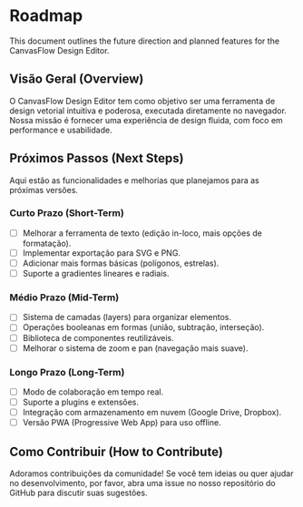 # Roadmap

This document outlines the future direction and planned features for the CanvasFlow Design Editor.

## Visão Geral (Overview)

O CanvasFlow Design Editor tem como objetivo ser uma ferramenta de design vetorial intuitiva e poderosa, executada diretamente no navegador. Nossa missão é fornecer uma experiência de design fluida, com foco em performance e usabilidade.

## Próximos Passos (Next Steps)

Aqui estão as funcionalidades e melhorias que planejamos para as próximas versões.

### Curto Prazo (Short-Term)
- [ ] Melhorar a ferramenta de texto (edição in-loco, mais opções de formatação).
- [ ] Implementar exportação para SVG e PNG.
- [ ] Adicionar mais formas básicas (polígonos, estrelas).
- [ ] Suporte a gradientes lineares e radiais.

### Médio Prazo (Mid-Term)
- [ ] Sistema de camadas (layers) para organizar elementos.
- [ ] Operações booleanas em formas (união, subtração, interseção).
- [ ] Biblioteca de componentes reutilizáveis.
- [ ] Melhorar o sistema de zoom e pan (navegação mais suave).

### Longo Prazo (Long-Term)
- [ ] Modo de colaboração em tempo real.
- [ ] Suporte a plugins e extensões.
- [ ] Integração com armazenamento em nuvem (Google Drive, Dropbox).
- [ ] Versão PWA (Progressive Web App) para uso offline.

## Como Contribuir (How to Contribute)

Adoramos contribuições da comunidade! Se você tem ideias ou quer ajudar no desenvolvimento, por favor, abra uma issue no nosso repositório do GitHub para discutir suas sugestões.
